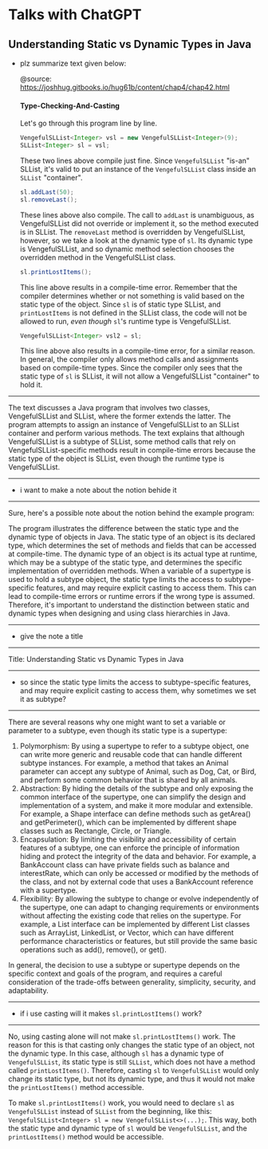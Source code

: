 # Talks with ChatGPT

## Understanding Static vs Dynamic Types in Java

- plz summarize text given below: 

  @source: https://joshhug.gitbooks.io/hug61b/content/chap4/chap42.html

  #### Type-Checking-And-Casting

  Let's go through this program line by line.

  ```java
  VengefulSLList<Integer> vsl = new VengefulSLList<Integer>(9);
  SLList<Integer> sl = vsl;
  ```

  These two lines above compile just fine. Since `VengefulSLList` "is-an" SLList, it's valid to put an instance of the `VengefulSLList` class inside an `SLList` "container".

  ```java
  sl.addLast(50);
  sl.removeLast();
  ```

  These lines above also compile. The call to `addLast` is unambiguous, as VengefulSLList did not override or implement it, so the method executed is in SLList. The `removeLast` method is overridden by VengefulSLList, however, so we take a look at the dynamic type of `sl`. Its dynamic type is VengefulSLList, and so dynamic method selection chooses the overridden method in the VengefulSLList class.

  ```java
  sl.printLostItems();
  ```

  This line above results in a compile-time error. Remember that the compiler determines whether or not something is valid based on the static type of the object. Since `sl` is of static type SLList, and `printLostItems` is not defined in the SLList class, the code will not be allowed to run, *even though* `sl`'s runtime type is VengefulSLList.

  ```java
  VengefulSLList<Integer> vsl2 = sl;
  ```

  This line above also results in a compile-time error, for a similar reason. In general, the compiler only allows method calls and assignments based on compile-time types. Since the compiler only sees that the static type of `sl` is SLList, it will not allow a VengefulSLList "container" to hold it.

-----------------------------------------------------------------------------------------------------------------------------------------------------------

The text discusses a Java program that involves two classes, VengefulSLList and SLList, where the former extends the latter. The program attempts to assign an instance of VengefulSLList to an SLList container and perform various methods. The text explains that although VengefulSLList is a subtype of SLList, some method calls that rely on VengefulSLList-specific methods result in compile-time errors because the static type of the object is SLList, even though the runtime type is VengefulSLList.



-----------------------------------------------------------------------------------------------------------------------------------------------------------

- i want to make a note about the notion behide it

-----------------------------------------------------------------------------------------------------------------------------------------------------------

Sure, here's a possible note about the notion behind the example program:

The program illustrates the difference between the static type and the dynamic type of objects in Java. The static type of an object is its declared type, which determines the set of methods and fields that can be accessed at compile-time. The dynamic type of an object is its actual type at runtime, which may be a subtype of the static type, and determines the specific implementation of overridden methods. When a variable of a supertype is used to hold a subtype object, the static type limits the access to subtype-specific features, and may require explicit casting to access them. This can lead to compile-time errors or runtime errors if the wrong type is assumed. Therefore, it's important to understand the distinction between static and dynamic types when designing and using class hierarchies in Java.



-----------------------------------------------------------------------------------------------------------------------------------------------------------

- give the note a title

-----------------------------------------------------------------------------------------------------------------------------------------------------------

Title: Understanding Static vs Dynamic Types in Java



-----------------------------------------------------------------------------------------------------------------------------------------------------------

- so since the static type limits the access to subtype-specific features, and may require explicit casting to access them, why sometimes we set it as subtype?

-----------------------------------------------------------------------------------------------------------------------------------------------------------



There are several reasons why one might want to set a variable or parameter to a subtype, even though its static type is a supertype:

1. Polymorphism: By using a supertype to refer to a subtype object, one can write more generic and reusable code that can handle different subtype instances. For example, a method that takes an Animal parameter can accept any subtype of Animal, such as Dog, Cat, or Bird, and perform some common behavior that is shared by all animals.
2. Abstraction: By hiding the details of the subtype and only exposing the common interface of the supertype, one can simplify the design and implementation of a system, and make it more modular and extensible. For example, a Shape interface can define methods such as getArea() and getPerimeter(), which can be implemented by different shape classes such as Rectangle, Circle, or Triangle.
3. Encapsulation: By limiting the visibility and accessibility of certain features of a subtype, one can enforce the principle of information hiding and protect the integrity of the data and behavior. For example, a BankAccount class can have private fields such as balance and interestRate, which can only be accessed or modified by the methods of the class, and not by external code that uses a BankAccount reference with a supertype.
4. Flexibility: By allowing the subtype to change or evolve independently of the supertype, one can adapt to changing requirements or environments without affecting the existing code that relies on the supertype. For example, a List interface can be implemented by different List classes such as ArrayList, LinkedList, or Vector, which can have different performance characteristics or features, but still provide the same basic operations such as add(), remove(), or get().

In general, the decision to use a subtype or supertype depends on the specific context and goals of the program, and requires a careful consideration of the trade-offs between generality, simplicity, security, and adaptability.



-----------------------------------------------------------------------------------------------------------------------------------------------------------

- if i use casting will it makes `sl.printLostItems()` work?

-----------------------------------------------------------------------------------------------------------------------------------------------------------



No, using casting alone will not make `sl.printLostItems()` work. The reason for this is that casting only changes the static type of an object, not the dynamic type. In this case, although `sl` has a dynamic type of `VengefulSLList`, its static type is still `SLList`, which does not have a method called `printLostItems()`. Therefore, casting `sl` to `VengefulSLList` would only change its static type, but not its dynamic type, and thus it would not make the `printLostItems()` method accessible.

To make `sl.printLostItems()` work, you would need to declare `sl` as `VengefulSLList` instead of `SLList` from the beginning, like this: `VengefulSLList<Integer> sl = new VengefulSLList<>(...);`. This way, both the static type and dynamic type of `sl` would be `VengefulSLList`, and the `printLostItems()` method would be accessible.